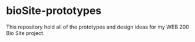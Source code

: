 # bioSite-prototypes
This repository hold all of the prototypes and design ideas for my WEB 200 Bio Site project.
